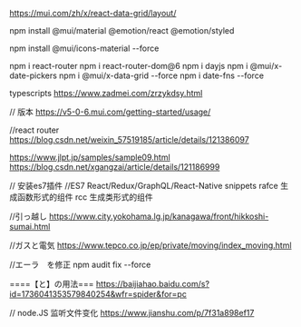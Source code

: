 https://mui.com/zh/x/react-data-grid/layout/

npm install @mui/material @emotion/react @emotion/styled

npm install @mui/icons-material --force

npm i react-router 
npm i react-router-dom@6
npm i dayjs
npm i @mui/x-date-pickers
npm i @mui/x-data-grid --force
npm i date-fns --force

typescripts
https://www.zadmei.com/zrzykdsy.html

// 版本 
https://v5-0-6.mui.com/getting-started/usage/


//react router
https://blog.csdn.net/weixin_57519185/article/details/121386097


https://www.jlpt.jp/samples/sample09.html
https://blog.csdn.net/xgangzai/article/details/121186999

// 安装es7插件
//ES7 React/Redux/GraphQL/React-Native snippets
rafce 生成函数形式的组件
rcc 生成类形式的组件

//引っ越し
https://www.city.yokohama.lg.jp/kanagawa/front/hikkoshi-sumai.html

//ガスと電気
https://www.tepco.co.jp/ep/private/moving/index_moving.html

//エーラ　を修正
npm audit fix --force

====【と】の用法===
https://baijiahao.baidu.com/s?id=1736041353579840254&wfr=spider&for=pc

// node.JS 监听文件变化
https://www.jianshu.com/p/7f31a898ef17

